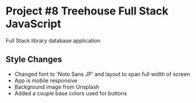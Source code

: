 # Project #8 Treehouse Full Stack JavaScript

Full Stack library database application

## Style Changes

- Changed font to 'Noto Sans JP' and layout to span full width of screen
- App is mobile responsive
- Background image from Unsplash
- Added a couple base colors used for buttons 

